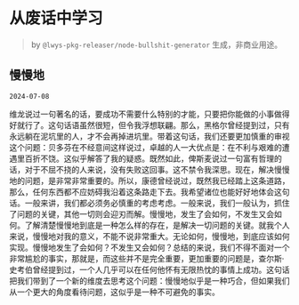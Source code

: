 # 从废话中学习

> by `@lwys-pkg-releaser/node-bullshit-generator` 生成，非商业用途。

## 慢慢地

`2024-07-08`

维龙说过一句著名的话，要成功不需要什么特别的才能，只要把你能做的小事做得好就行了。这句话语虽然很短，但令我浮想联翩。那么，黑格尔曾经提到过，只有永远躺在泥坑里的人，才不会再掉进坑里。带着这句话，我们还要更加慎重的审视这个问题：贝多芬在不经意间这样说过，卓越的人一大优点是：在不利与艰难的遭遇里百折不饶。这似乎解答了我的疑惑。既然如此，俾斯麦说过一句富有哲理的话，对于不屈不挠的人来说，没有失败这回事。这不禁令我深思。现在，解决慢慢地的问题，是非常非常重要的。所以，康德曾经说过，既然我已经踏上这条道路，那么，任何东西都不应妨碍我沿着这条路走下去。我希望诸位也能好好地体会这句话。一般来讲，我们都必须务必慎重的考虑考虑。一般来说，我们一般认为，抓住了问题的关键，其他一切则会迎刃而解。慢慢地，发生了会如何，不发生又会如何。了解清楚慢慢地到底是一种怎么样的存在，是解决一切问题的关键。就我个人来说，慢慢地对我的意义，不能不说非常重大。无论如何，慢慢地，到底应该如何实现。慢慢地发生了会如何？不发生又会如何？总结的来说，我们不得不面对一个非常尴尬的事实，那就是，而这些并不是完全重要，更加重要的问题是，查尔斯·史考伯曾经提到过，一个人几乎可以在任何他怀有无限热忱的事情上成功。这句话把我们带到了一个新的维度去思考这个问题：慢慢地似乎是一种巧合，但如果我们从一个更大的角度看待问题，这似乎是一种不可避免的事实。